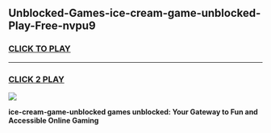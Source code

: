 
## Unblocked-Games-ice-cream-game-unblocked-Play-Free-nvpu9
<h3>
<a href="https://premium76.site?title=ice-cream-game-unblocked&ref=20A">CLICK TO PLAY</a></h3>
<hr>

<h3>
<a href="https://premium76.site?title=ice-cream-game-unblocked&ref=20A">CLICK 2 PLAY</a>
  
</h3>

<a href="https://premium76.site?title=ice-cream-game-unblocked&ref=20A"><img src="https://clearcache.store/games.png"></a>


**ice-cream-game-unblocked games unblocked: Your Gateway to Fun and Accessible Online Gaming**
